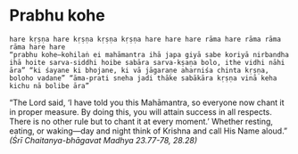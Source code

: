# Prabhu kohe

    hare kṛṣṇa hare kṛṣṇa kṛṣṇa kṛṣṇa hare hare hare rāma hare rāma rāma rāma hare hare
    “prabhu kohe—kohilaṅ ei mahāmantra ihā japa giyā sabe koriyā nirbandha ihā hoite sarva-siddhi hoibe sabāra sarva-kṣaṇa bolo, ithe vidhi nāhi āra” “ki śayane ki bhojane, ki vā jāgaraṇe aharniśa chinta kṛṣṇa, boloho vadane” “āma-prati sneha jadi thāke sabākāra kṛṣṇa vinā keha kichu nā bolibe āra”

“The Lord said, ‘I have told you this Mahāmantra, so everyone now chant it in proper measure. By doing this, you will attain success in all respects. There is no other rule but to chant it at every moment.’ Whether resting, eating, or waking—day and night think of Krishna and call His Name aloud.” *(Śrī Chaitanya-bhāgavat Madhya 23.77-78, 28.28)*

